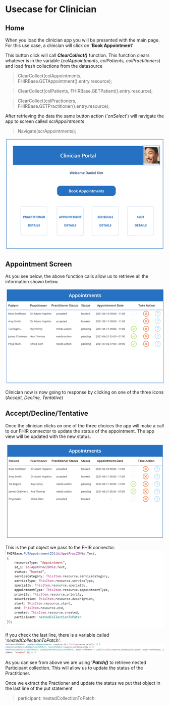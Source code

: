 # Usecase for Clinician

## Home 
When you load the clinician app you will be presented with the main page. For this use case, a clinician will click on '**Book Appointment**' 

This button click will call _**ClearCollect()**_ function. This function clears whatever is in the variable (*colAppointments, colPatients, colPractitioners*)  and load fresh collections from the datasource

> ClearCollect(colAppointments, FHIRBase.GETAppointment().entry.resource);

> ClearCollect(colPatients, FHIRBase.GETPatient().entry.resource);

> ClearCollect(colPractioners, FHIRBase.GETPractitioner().entry.resource);

After retrieving the data the same button action ('_onSelect_') will navigate the app to screen called _scrAppointments_

> Navigate(scrAppointments);

![home](images/home.PNG)

## Appointment Screen
As you see below, the above function calls allow us to retrieve all the information shown below.

![appointment](images/appointmentMainpage.PNG)

Clinician now is now going to response by clicking on one of the three icons (_Accept, Decline, Tentative_)

## Accept/Decline/Tentative
Once the clinician clicks on one of the three choices the app will make a call to our FHIR connector to update the status of the appointment. The app view will be updated with the new status.

![statusUpdate](images/booked.png)
 
This is the put object we pass to the FHIR connector.
![update](images/apptPut.PNG)

If you check the last line, there is a variable called '_nestedCollectionToPatch_'.  
![nestedcollection](images/nestedCol.PNG)

As you can see from above we are using '_**Patch()**_ to retrieve nested Participant collection. This will allow us to update the status of the Practitioner.

Once we extract the Practioner and update the status we put that object in the last line of the put statement 

> participant: nestedCollectionToPatch





